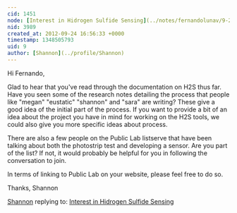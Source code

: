 ```yaml
---
cid: 1451
node: [Interest in Hidrogen Sulfide Sensing](../notes/fernandolunav/9-24-2012/interest-hidrogen-sulfide-sensing)
nid: 3989
created_at: 2012-09-24 16:56:33 +0000
timestamp: 1348505793
uid: 9
author: [Shannon](../profile/Shannon)
---
```


Hi Fernando, 

Glad to hear that you've read through the documentation on H2S thus far. Have you seen some of the research notes detailing the process that people like "megan" "eustatic" "shannon" and "sara" are writing? These give a good idea of the initial part of the process. If you want to provide a bit of an idea about the project you have in mind for working on the H2S tools, we could also give you more specific ideas about process.

There are also a few people on the Public Lab listserve that have been talking about both the photostrip test and developing a sensor. Are you part of the list? If not, it would probably be helpful for you in following the conversation to join.

In terms of linking to Public Lab on your website, please feel free to do so. 

Thanks, Shannon 

[Shannon](../profile/Shannon) replying to: [Interest in Hidrogen Sulfide Sensing](../notes/fernandolunav/9-24-2012/interest-hidrogen-sulfide-sensing)

